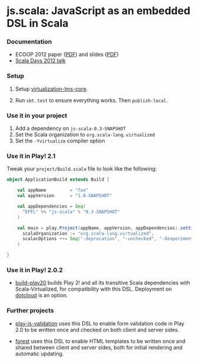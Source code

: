 # js.scala: JavaScript as an embedded DSL in Scala #

### Documentation

* ECOOP 2012 paper ([PDF](http://infoscience.epfl.ch/record/179888/files/js-scala-ecoop.pdf)) and slides ([PDF](http://pldi12.cs.purdue.edu/sites/default/files/slides_ecoop_gkossakowski.pdf))
* [Scala Days 2012 talk](http://skillsmatter.com/podcast/scala/javascript-embedded-dsl-scala)

### Setup

1. Setup [virtualization-lms-core](http://github.com/TiarkRompf/virtualization-lms-core).

2. Run `sbt`. `test` to ensure everything works. Then `publish-local`.

### Use it in your project

1. Add a dependency on `js-scala-0.3-SNAPSHOT`
2. Set the Scala organization to `org.scala-lang.virtualized`
3. Set the `-Yvirtualize` compiler option

### Use it in Play! 2.1

Tweak your `project/Build.scala` file to look like the following:
```scala
object ApplicationBuild extends Build {

    val appName         = "foo"
    val appVersion      = "1.0-SNAPSHOT"

    val appDependencies = Seq(
      "EPFL" %% "js-scala" % "0.3-SNAPSHOT"
    )

    val main = play.Project(appName, appVersion, appDependencies).settings(
      scalaOrganization := "org.scala-lang.virtualized",
      scalacOptions ++= Seq("-deprecation", "-unchecked", "-Xexperimental", "-Yvirtualize")
    )

}
```

### Use it in Play! 2.0.2

* [build-play20](http://github.com/js-scala/build-play20) builds Play 2! and all its transitive Scala dependencies with Scala-Virtualized, for compatibility with this DSL. Deployment on [dotcloud](http://github.com/js-scala/play2-on-dotcloud) is an option.

### Further projects

* [play-js-validation](http://github.com/js-scala/play-js-validation) uses this DSL to enable form validation code in Play 2.0 to be written once and checked on both client and server sides.

* [forest](http://github.com/js-scala/forest) uses this DSL to enable HTML templates to be written once and shared between client and server sides, both for initial rendering and automatic updating.
